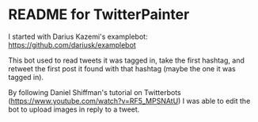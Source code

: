 # README for TwitterPainter

I started with Darius Kazemi's examplebot: https://github.com/dariusk/examplebot

This bot used to read tweets it was tagged in, take the first hashtag, and retweet the first post it found with that hashtag (maybe the one it was tagged in). 

By following Daniel Shiffman's tutorial on Twitterbots (https://www.youtube.com/watch?v=RF5_MPSNAtU) I was able to edit the bot to upload images in reply to a tweet.